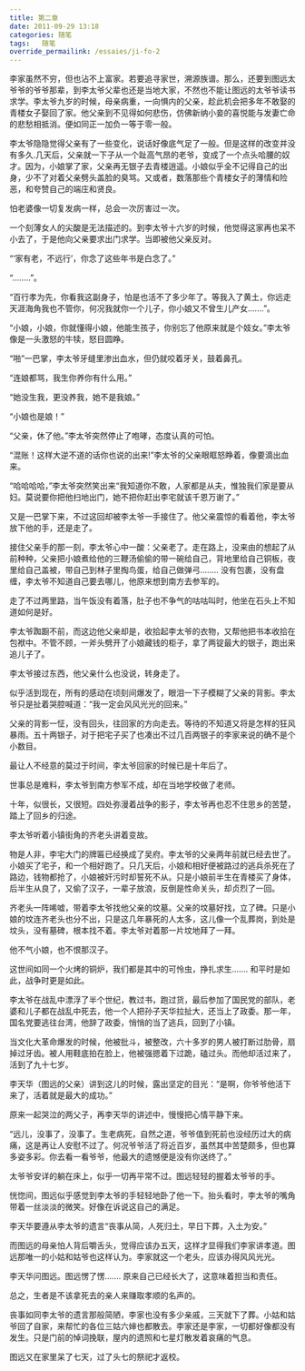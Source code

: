 ```yaml
---
title: 第二章
date: 2011-09-29 13:18
categories: 随笔
tags:	随笔
override_permailink: /essaies/ji-fo-2
---
```


李家虽然不穷，但也沾不上富家。若要追寻家世，溯源族谱。那么，还要到图远太爷爷的爷爷那辈，到李太爷父辈也还是当地大家，不然也不能让图远的太爷爷读书求学。李太爷九岁的时候，母亲病重，一向惧内的父亲，趁此机会把多年不敢娶的青楼女子娶回了家。他父亲到不见得如何悲伤，仿佛新纳小妾的喜悦能与发妻亡命的悲愁相抵消。便如同正一加负一等于零一般。

李太爷隐隐觉得父亲有了一些变化，说话好像底气足了一般。但是这样的改变并没有多久.几天后，父亲就一下子从一个趾高气昂的老爷，变成了一个点头哈腰的奴才。因为，小娘掌了家，父亲再无银子去青楼逍遥。小娘似乎全不记得自己的出身，少不了对着父亲劈头盖脸的臭骂。又或者，数落那些个青楼女子的薄情和险恶，和夸赞自己的端庄和贤良。

怕老婆像一切复发病一样，总会一次厉害过一次。

一个刻薄女人的尖酸是无法描述的。到李太爷十六岁的时候，他觉得这家再也呆不小去了，于是他向父亲要求出门求学。当即被他父亲反对。

“‘家有老，不远行’，你念了这些年书是白念了。”

“........”。

“百行孝为先，你看我这副身子，怕是也活不了多少年了。等我入了黄土，你远走天涯海角我也不管你，何况我就你一个儿子，你小娘又不曾生儿产女.......”。

“小娘，小娘，你就懂得小娘，他能生孩子，你别忘了他原来就是个妓女。”李太爷像是一头激怒的牛犊，怒目圆睁。

“啪”一巴掌，李太爷牙缝里渗出血水，但仍就咬着牙关，鼓着鼻孔。

“连娘都骂，我生你养你有什么用。”

“她没生我，更没养我，她不是我娘。”

“小娘也是娘！”

“父亲，休了他。”李太爷突然停止了咆哮，态度认真的可怕。

“混账！这样大逆不道的话你也说的出来!”李太爷的父亲眼眶怒睁着，像要滴出血来。

“哈哈哈哈，”李太爷突然笑出来“我知道你不敢，人家都是从夫，惟独我们家是要从妇。莫说要你把他扫地出门，她不把你赶出李宅就该千恩万谢了。”

又是一巴掌下来，不过这回却被李太爷一手接住了。他父亲震惊的看着他，李太爷放下他的手，还是走了。

接住父亲手的那一刻，李太爷心中一酸：父亲老了。走在路上，没来由的想起了从前种种，父亲把小娘煮给他的三鞭汤偷偷的带一碗给自己，背地里给自己铜板，夜里给自己盖被，带自己到林子里掏鸟蛋，给自己做弹弓........
没有包裹，没有盘缠，李太爷不知道自己要去哪儿，他原来想到南方去参军的。

走了不过两里路，当午饭没有着落，肚子也不争气的咕咕叫时，他坐在石头上不知道如何是好。

李太爷踟蹰不前，而这边他父亲却是，收拾起李太爷的衣物，又帮他把书本收拾在包袱中。不管不顾，一斧头劈开了小娘藏钱的柜子，拿了两锭最大的银子，跑出来追儿子了。

李太爷接过东西，他父亲什么也没说，转身走了。

似乎活到现在，所有的感动在顷刻间爆发了，眼泪一下子模糊了父亲的背影。李太爷只是扯着哭腔喊道：“我一定会风风光光的回来。”

父亲的背影一怔，没有回头，往回家的方向走去。等待的不知道又将是怎样的狂风暴雨。五十两银子，对于把宅子买了也凑出不过几百两银子的李家来说的确不是个小数目。

最让人不经意的莫过于时间，李太爷回家的时候已是十年后了。

世事总是难料，李太爷到南方参军不成，却在当地学校做了老师。

十年，似很长，又很短。四处弥漫着战争的影子，李太爷再也忍不住思乡的苦楚，踏上了回乡的归途。

李太爷听着小镇街角的齐老头讲着变故。

物是人非，李宅大门的牌匾已经换成了吴府。李太爷的父亲两年前就已经去世了。小娘买了宅子，和一个相好跑了。只几天后，小娘和相好便被路过的逃兵杀死在了路边，钱物都抢了，小娘被奸污时却誓死不从。只是小娘前半生在青楼买了身体，后半生从良了，又偷了汉子，一辈子放浪，反倒是性命关头，却贞烈了一回。

齐老头一阵唏嘘，带着李太爷找他父亲的坟墓。父亲的坟墓好找，立了碑。只是小娘的坟连齐老头也分不出，只是这几年暴死的人太多，这儿像一个乱葬岗，到处是坟头，没有墓碑，根本找不着。李太爷对着那一片坟地拜了一拜。

他不气小娘，也不恨那汉子。

这世间如同一个火烤的铜炉，我们都是其中的可怜虫，挣扎求生.......
和平时是如此，战争时更是如此。

李太爷在战乱中漂浮了半个世纪，教过书，跑过货，最后参加了国民党的部队，老婆和儿子都在战乱中死去，他一个人把孙子天华拉扯大，还当上了政委。那一年，国名党要逃往台湾，他辞了政委，悄悄的当了逃兵，回到了小镇。

当文化大革命爆发的时候，他被批斗，被整改，六十多岁的男人被打断过肋骨，扇掉过牙齿。被人用鞋底拍在脸上，他被强摁着下过跪，磕过头。而他却活过来了，活到了九十七岁。

李天华（图远的父亲）讲到这儿的时候，露出坚定的目光：“是啊，你爷爷他活下来了，活着就是最大的成功。”

原来一起哭泣的两父子，再李天华的讲述中，慢慢把心情平静下来。

“远儿，没事了，没事了。生老病死，自然之道，爷爷值到死前也没经历过大的病痛，这是再让人安慰不过了。何况爷爷活了将近百岁，虽然其中苦楚颇多，但也算多姿多彩。你去看一看爷爷，他最大的遗憾便是没有你送终了。”

太爷爷安详的躺在床上，似乎一切再平常不过。图远轻轻的握着太爷爷的手。

恍惚间，图远似乎感觉到李太爷的手轻轻地卧了他一下。抬头看时，李太爷的嘴角带着一丝淡淡的微笑。好像在诉说这自己的满足。

李天华要遵从李太爷的遗言“丧事从简，人死归土，早日下葬，入土为安。”

而图远的母亲怕人背后嚼舌头，觉得应该办五天，这样才显得我们李家讲孝道。图远那唯一的小姑和姑爷也这样认为。李家就这一个老头，应该办得风风光光。

李天华问图远。图远愣了愣....... 原来自己已经长大了，这意味着担当和责任。

总之，生者是不该拿死去的亲人来赚取孝顺的名声的。

丧事如同李太爷的遗言那般简陋，李家也没有多少亲戚，三天就下了葬。小姑和姑爷回了自家，来帮忙的各位三姑六婶也都散去。李家还是李家，一切都好像都没有发生。只是门前的悼词挽联，屋内的遗照和七星灯散发着哀痛的气息。

图远又在家里呆了七天，过了头七的祭祀才返校。

